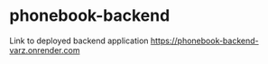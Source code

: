 # phonebook-backend
 
Link to deployed backend application https://phonebook-backend-varz.onrender.com